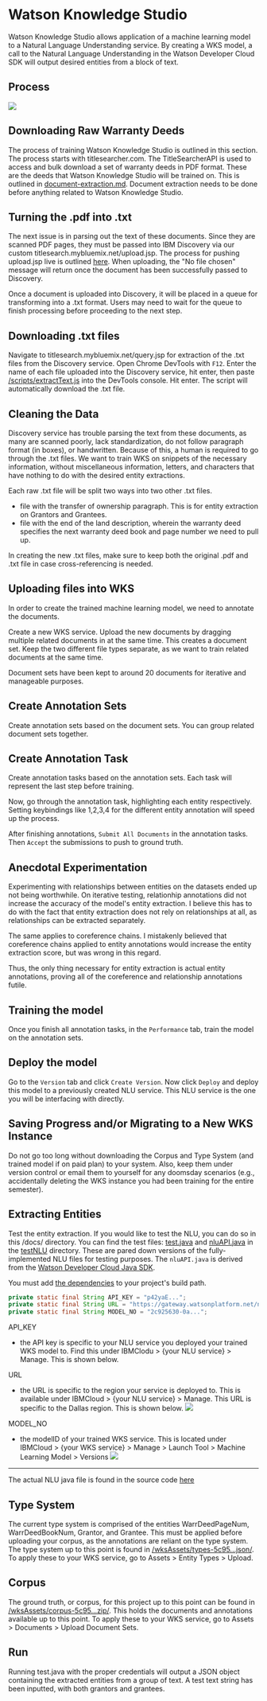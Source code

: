 # Watson Knowledge Studio
Watson Knowledge Studio allows application of a machine learning model to a Natural Language Understanding service. By creating a WKS model, a call to the Natural Language Understanding in the Watson Developer Cloud SDK will output desired entities from a block of text.

## Process
![](docs-images/process.png)
## Downloading Raw Warranty Deeds 
The process of training Watson Knowledge Studio is outlined in this section. The process starts with titlesearcher.com. The TitleSearcherAPI is used to access and bulk download a set of warranty deeds in PDF format. These are the deeds that Watson Knowledge Studio will be trained on. This is outlined in [document-extraction.md](document-extraction.md). Document extraction needs to be done before anything related to Watson Knowledge Studio. 

## Turning the .pdf into .txt
The next issue is in parsing out the text of these documents. Since they are scanned PDF pages, they must be passed into IBM Discovery via our custom titlesearch.mybluemix.net/upload.jsp. The process for pushing upload.jsp live is outlined [here](discovery.md). When uploading, the "No file chosen" message will return once the document has been successfully passed to Discovery.

Once a document is uploaded into Discovery, it will be placed in a queue for transforming into a .txt format. Users may need to wait for the queue to finish processing before proceeding to the next step. 

## Downloading .txt files
Navigate to titlesearch.mybluemix.net/query.jsp for extraction of the .txt files from the Discovery service. Open Chrome DevTools with ```F12```. Enter the name of each file uploaded into the Discovery service, hit enter, then paste [/scripts/extractText.js](scripts/extractText.js) into the DevTools console. Hit enter. The script will automatically download the .txt file.

## Cleaning the Data
Discovery service has trouble parsing the text from these documents, as many are scanned poorly, lack standardization, do not follow paragraph format (in boxes), or handwritten. Because of this, a human is required to go through the .txt files. We want to train WKS on snippets of the necessary information, without miscellaneous information, letters, and characters that have nothing to do with the desired entity extractions. 

Each raw .txt file will be split two ways into two other .txt files.
- file with the transfer of ownership paragraph. This is for entity extraction on Grantors and Grantees.
- file with the end of the land description, wherein the warranty deed specifies the next warranty deed book and page number we need to pull up. 

In creating the new .txt files, make sure to keep both the original .pdf and .txt file in case cross-referencing is needed. 

## Uploading files into WKS 
In order to create the trained machine learning model, we need to annotate the documents. 

Create a new WKS service. Upload the new documents by dragging multiple related documents in at the same time. This creates a document set. Keep the two different file types separate, as we want to train related documents at the same time. 

Document sets have been kept to around 20 documents for iterative and manageable purposes. 

## Create Annotation Sets
Create annotation sets based on the document sets. You can group related document sets together.

## Create Annotation Task
Create annotation tasks based on the annotation sets. Each task will represent the last step before training. 

Now, go through the annotation task, highlighting each entity respectively. Setting keybindings like 1,2,3,4 for the different entity annotation will speed up the process. 

After finishing annotations, ```Submit All Documents``` in the annotation tasks. Then ```Accept``` the submissions to push to ground truth.

## Anecdotal Experimentation
Experimenting with relationships between entities on the datasets ended up not being worthwhile. On iterative testing, relationhip annotations did not increase the accuracy of the model's entity extraction. I believe this has to do with the fact that entity extraction does not rely on relationships at all, as relationships can be extracted separately. 

The same applies to coreference chains. I mistakenly believed that coreference chains applied to entity annotations would increase the entity extraction score, but was wrong in this regard. 

Thus, the only thing necessary for entity extraction is actual entity annotations, proving all of the coreference and relationship annotations futile. 

## Training the model
Once you finish all annotation tasks, in the ```Performance``` tab, train the model on the annotation sets. 

## Deploy the model
Go to the ```Version``` tab and click ```Create Version```. Now click ```Deploy``` and deploy this model to a previously created NLU service. This NLU service is the one you will be interfacing with directly. 

## Saving Progress and/or Migrating to a New WKS Instance 
Do not go too long without downloading the Corpus and Type System (and trained model if on paid plan) to your system. Also, keep them under version control or email them to yourself for any doomsday scenarios (e.g., accidentally deleting the WKS instance you had been training for the entire semester).

## Extracting Entities
Test the entity extraction. If you would like to test the NLU, you can do so in this /docs/ directory. You can find the  test files: [test.java](testNLU/test.java) and [nluAPI.java](testNLU/nluAPI.java) in the [testNLU](testNLU/) directory. These are pared down versions of the fully-implemented NLU files for testing purposes. The ```nluAPI.java``` is derived from the [Watson Developer Cloud Java SDK](https://github.com/watson-developer-cloud/java-sdk/tree/master/natural-language-understanding). 

You must add [the dependencies](https://github.com/watson-developer-cloud/java-sdk#jar) to your project's build path. 

```java
private static final String API_KEY = "p42yaE...";
private static final String URL = "https://gateway.watsonplatform.net/natural-language-understanding/api/";
private static final String MODEL_NO = "2c925630-0a...";
```

API_KEY
- the API key is specific to your NLU service you deployed your trained WKS model to. Find this under IBMClodu > {your NLU service} > Manage. This is shown below.

URL
- the URL is specific to the region your service is deployed to. This is available under IBMCloud > {your NLU service} > Manage. This URL is specific to the Dallas region. This is shown below.
![](docs-images/nluCredentials.png)

MODEL_NO
- the modelID of your trained WKS service. This is located under IBMCloud > {your WKS service} > Manage > Launch Tool > Machine Learning Model > Versions 
![](docs-images/modelID.png)

---

The actual NLU java file is found in the source code [here](/src/main/java/com/seniordesign/titlesearch/NaturalLanguageUnderstandingAPI.java)

## Type System
The current type system is comprised of the entities WarrDeedPageNum, WarrDeedBookNum, Grantor, and Grantee. This must be applied before uploading your corpus, as the annotations are reliant on the type system. The type system up to this point is found in [/wksAssets/types-5c95...json/](wksAssets/types-5c953ef0-5481-11e9-9b8e-4bc9d96d3dde.json). To apply these to your WKS service, go to Assets > Entity Types > Upload.

## Corpus
The ground truth, or corpus, for this project up to this point can be found in [/wksAssets/corpus-5c95...zip/](wksAssets/corpus-5c953ef0-5481-11e9-9b8e-4bc9d96d3dde.zip/). This holds the documents and annotations available up to this point. To apply these to your WKS service, go to Assets > Documents > Upload Document Sets.

## Run
Running test.java with the proper credentials will output a JSON object containing the extracted entities from a group of text. A test text string has been inputted, with both grantors and grantees.

